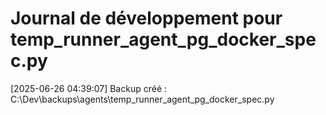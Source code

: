 # Journal de développement pour temp_runner_agent_pg_docker_spec.py

[2025-06-26 04:39:07] Backup créé : C:\Dev\backups\agents\temp_runner_agent_pg_docker_spec.py
